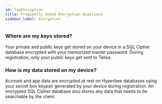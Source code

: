 ```yaml
---
id: faqEncryption
title: Frequently Asked Encryption Questions
sidebar_label: Encryption
---
```


### Where are my keys stored?
Your private and public keys get stored on your device in a SQL Cipher database encrypted with your memorized master password. During registration, only your public keys get sent to Telios.

### How is my data stored on my device?
Account and app data are encrypted at rest on Hyperbee databases using your secret box keypair generated by your device during registration. An encrypted SQL Cipher database also stores any data that needs to be searchable by the client.
